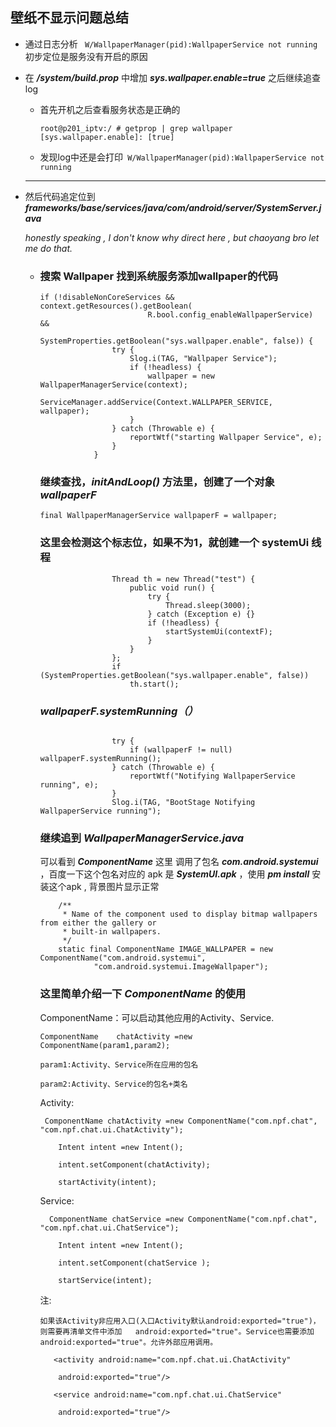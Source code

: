 ## **壁纸不显示问题总结**

 + 通过日志分析 ``` W/WallpaperManager(pid):WallpaperService not running```初步定位是服务没有开启的原因

 + 在 ***/system/build.prop*** 中增加 ***sys.wallpaper.enable=true*** 之后继续追查 log 

    + 首先开机之后查看服务状态是正确的
     
      ```
      root@p201_iptv:/ # getprop | grep wallpaper
      [sys.wallpaper.enable]: [true]
      ```
     
    + 发现log中还是会打印``` W/WallpaperManager(pid):WallpaperService not running```

   ***

 + 然后代码追定位到 ***frameworks/base/services/java/com/android/server/SystemServer.java***

   *honestly speaking , I don't know why direct here , but chaoyang bro let me do that.*

   + ### 搜索 Wallpaper 找到系统服务添加wallpaper的代码

     ```
     if (!disableNonCoreServices && context.getResources().getBoolean(
                             R.bool.config_enableWallpaperService) &&
                             SystemProperties.getBoolean("sys.wallpaper.enable", false)) {
                     try {
                         Slog.i(TAG, "Wallpaper Service");
                         if (!headless) {               
                             wallpaper = new WallpaperManagerService(context);
                             ServiceManager.addService(Context.WALLPAPER_SERVICE, wallpaper);
                         }         
                     } catch (Throwable e) {        
                         reportWtf("starting Wallpaper Service", e);
                     }
                 }
     
     ```

     ### 继续查找，***initAndLoop()*** 方法里，创建了一个对象 *wallpaperF*

     ```
     final WallpaperManagerService wallpaperF = wallpaper;
     ```

     ### 这里会检测这个标志位，如果不为1，就创建一个 systemUi 线程

     ```
                     Thread th = new Thread("test") {
                         public void run() {
                             try {
                                 Thread.sleep(3000);
                             } catch (Exception e) {}
                             if (!headless) {
                                 startSystemUi(contextF);
                             }
                         }
                     };
                     if (SystemProperties.getBoolean("sys.wallpaper.enable", false))
                         th.start();
     
     ```

     

     ###  ***wallpaperF.systemRunning（）*** 

     ```
     
                     try {
                         if (wallpaperF != null) wallpaperF.systemRunning();
                     } catch (Throwable e) {        
                         reportWtf("Notifying WallpaperService running", e);
                     }
                     Slog.i(TAG, "BootStage Notifying WallpaperService running");
     
     ```

     

     ### 继续追到 ***WallpaperManagerService.java*** 

      可以看到 ***ComponentName***  这里 调用了包名 ***com.android.systemui*** ，百度一下这个包名对应的 apk 是 ***SystemUI.apk*** ，使用 ***pm install*** 安装这个apk , 背景图片显示正常

     ```
         /**  
          * Name of the component used to display bitmap wallpapers from either the gallery or
          * built-in wallpapers.
          */
         static final ComponentName IMAGE_WALLPAPER = new ComponentName("com.android.systemui",
                 "com.android.systemui.ImageWallpaper");
     ```

     

     ### 这里简单介绍一下 ***ComponentName*** 的使用

     ComponentName：可以启动其他应用的Activity、Service.

     ```
     ComponentName    chatActivity =new ComponentName(param1,param2);
     
     param1:Activity、Service所在应用的包名
     
     param2:Activity、Service的包名+类名
     ```

     Activity:

     ```
      ComponentName chatActivity =new ComponentName("com.npf.chat", "com.npf.chat.ui.ChatActivity");
     
         Intent intent =new Intent();
     
         intent.setComponent(chatActivity);
     
         startActivity(intent);
     ```

     Service:

     ```
       ComponentName chatService =new ComponentName("com.npf.chat", "com.npf.chat.ui.ChatService");
     
         Intent intent =new Intent();
     
         intent.setComponent(chatService );
     
         startService(intent);
     ```

     注:

     ```
     如果该Activity非应用入口(入口Activity默认android:exported="true")，则需要再清单文件中添加   android:exported="true"。Service也需要添加android:exported="true"。允许外部应用调用。
     
        <activity android:name="com.npf.chat.ui.ChatActivity"
     
         android:exported="true"/>
     
        <service android:name="com.npf.chat.ui.ChatService"
     
         android:exported="true"/>
     ```

     

